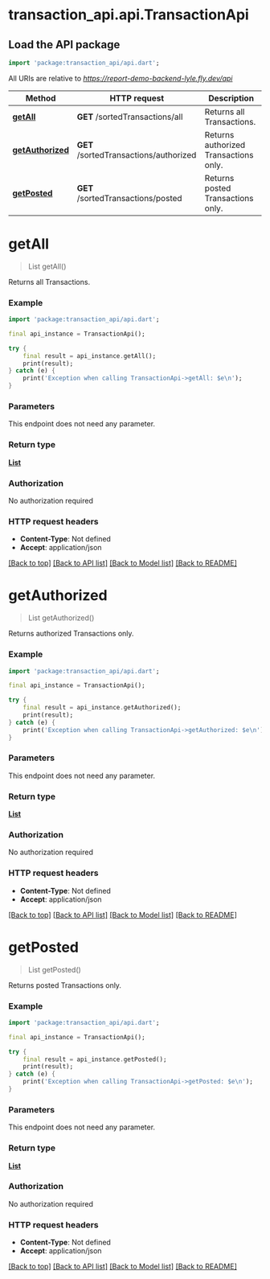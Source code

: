 # transaction_api.api.TransactionApi

## Load the API package
```dart
import 'package:transaction_api/api.dart';
```

All URIs are relative to *https://report-demo-backend-lyle.fly.dev/api*

Method | HTTP request | Description
------------- | ------------- | -------------
[**getAll**](TransactionApi.md#getall) | **GET** /sortedTransactions/all | Returns all Transactions.
[**getAuthorized**](TransactionApi.md#getauthorized) | **GET** /sortedTransactions/authorized | Returns authorized Transactions only.
[**getPosted**](TransactionApi.md#getposted) | **GET** /sortedTransactions/posted | Returns posted Transactions only.


# **getAll**
> List<TransactionResponse> getAll()

Returns all Transactions.

### Example
```dart
import 'package:transaction_api/api.dart';

final api_instance = TransactionApi();

try {
    final result = api_instance.getAll();
    print(result);
} catch (e) {
    print('Exception when calling TransactionApi->getAll: $e\n');
}
```

### Parameters
This endpoint does not need any parameter.

### Return type

[**List<TransactionResponse>**](TransactionResponse.md)

### Authorization

No authorization required

### HTTP request headers

 - **Content-Type**: Not defined
 - **Accept**: application/json

[[Back to top]](#) [[Back to API list]](../README.md#documentation-for-api-endpoints) [[Back to Model list]](../README.md#documentation-for-models) [[Back to README]](../README.md)

# **getAuthorized**
> List<TransactionResponse> getAuthorized()

Returns authorized Transactions only.

### Example
```dart
import 'package:transaction_api/api.dart';

final api_instance = TransactionApi();

try {
    final result = api_instance.getAuthorized();
    print(result);
} catch (e) {
    print('Exception when calling TransactionApi->getAuthorized: $e\n');
}
```

### Parameters
This endpoint does not need any parameter.

### Return type

[**List<TransactionResponse>**](TransactionResponse.md)

### Authorization

No authorization required

### HTTP request headers

 - **Content-Type**: Not defined
 - **Accept**: application/json

[[Back to top]](#) [[Back to API list]](../README.md#documentation-for-api-endpoints) [[Back to Model list]](../README.md#documentation-for-models) [[Back to README]](../README.md)

# **getPosted**
> List<TransactionResponse> getPosted()

Returns posted Transactions only.

### Example
```dart
import 'package:transaction_api/api.dart';

final api_instance = TransactionApi();

try {
    final result = api_instance.getPosted();
    print(result);
} catch (e) {
    print('Exception when calling TransactionApi->getPosted: $e\n');
}
```

### Parameters
This endpoint does not need any parameter.

### Return type

[**List<TransactionResponse>**](TransactionResponse.md)

### Authorization

No authorization required

### HTTP request headers

 - **Content-Type**: Not defined
 - **Accept**: application/json

[[Back to top]](#) [[Back to API list]](../README.md#documentation-for-api-endpoints) [[Back to Model list]](../README.md#documentation-for-models) [[Back to README]](../README.md)

